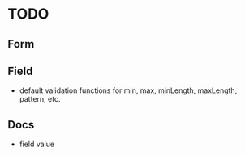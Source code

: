 # TODO

## Form

## Field

* default validation functions for min, max, minLength, maxLength, pattern,
etc.



## Docs

* field value
